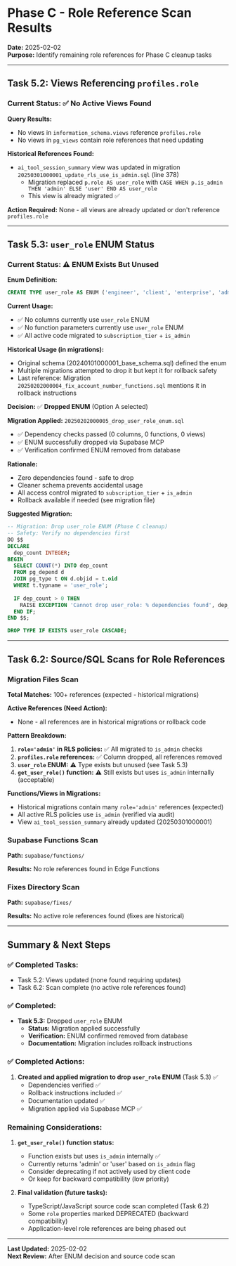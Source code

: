 # Phase C - Role Reference Scan Results

**Date:** 2025-02-02  
**Purpose:** Identify remaining role references for Phase C cleanup tasks

---

## Task 5.2: Views Referencing `profiles.role`

### Current Status: ✅ No Active Views Found

**Query Results:**
- No views in `information_schema.views` reference `profiles.role`
- No views in `pg_views` contain role references that need updating

**Historical References Found:**
- `ai_tool_session_summary` view was updated in migration `20250301000001_update_rls_use_is_admin.sql` (line 378)
  - Migration replaced `p.role AS user_role` with `CASE WHEN p.is_admin THEN 'admin' ELSE 'user' END AS user_role`
  - This view is already migrated ✅

**Action Required:** None - all views are already updated or don't reference `profiles.role`

---

## Task 5.3: `user_role` ENUM Status

### Current Status: ⚠️ ENUM Exists But Unused

**Enum Definition:**
```sql
CREATE TYPE user_role AS ENUM ('engineer', 'client', 'enterprise', 'admin');
```

**Current Usage:**
- ✅ No columns currently use `user_role` ENUM
- ✅ No function parameters currently use `user_role` ENUM
- ✅ All active code migrated to `subscription_tier` + `is_admin`

**Historical Usage (in migrations):**
- Original schema (20240101000001_base_schema.sql) defined the enum
- Multiple migrations attempted to drop it but kept it for rollback safety
- Last reference: Migration `20250202000004_fix_account_number_functions.sql` mentions it in rollback instructions

**Decision:** ✅ **Dropped ENUM** (Option A selected)

**Migration Applied:** `20250202000005_drop_user_role_enum.sql`
- ✅ Dependency checks passed (0 columns, 0 functions, 0 views)
- ✅ ENUM successfully dropped via Supabase MCP
- ✅ Verification confirmed ENUM removed from database

**Rationale:**
- Zero dependencies found - safe to drop
- Cleaner schema prevents accidental usage
- All access control migrated to `subscription_tier` + `is_admin`
- Rollback available if needed (see migration file)

**Suggested Migration:**
```sql
-- Migration: Drop user_role ENUM (Phase C cleanup)
-- Safety: Verify no dependencies first
DO $$
DECLARE
  dep_count INTEGER;
BEGIN
  SELECT COUNT(*) INTO dep_count
  FROM pg_depend d
  JOIN pg_type t ON d.objid = t.oid
  WHERE t.typname = 'user_role';
  
  IF dep_count > 0 THEN
    RAISE EXCEPTION 'Cannot drop user_role: % dependencies found', dep_count;
  END IF;
END $$;

DROP TYPE IF EXISTS user_role CASCADE;
```

---

## Task 6.2: Source/SQL Scans for Role References

### Migration Files Scan

**Total Matches:** 100+ references (expected - historical migrations)

**Active References (Need Action):**
- None - all references are in historical migrations or rollback code

**Pattern Breakdown:**
1. **`role='admin'` in RLS policies:** ✅ All migrated to `is_admin` checks
2. **`profiles.role` references:** ✅ Column dropped, all references removed
3. **`user_role` ENUM:** ⚠️ Type exists but unused (see Task 5.3)
4. **`get_user_role()` function:** ⚠️ Still exists but uses `is_admin` internally (acceptable)

**Functions/Views in Migrations:**
- Historical migrations contain many `role='admin'` references (expected)
- All active RLS policies use `is_admin` (verified via audit)
- View `ai_tool_session_summary` already updated (20250301000001)

### Supabase Functions Scan

**Path:** `supabase/functions/`

**Results:** No role references found in Edge Functions

### Fixes Directory Scan

**Path:** `supabase/fixes/`

**Results:** No active role references found (fixes are historical)

---

## Summary & Next Steps

### ✅ Completed Tasks:
- Task 5.2: Views updated (none found requiring updates)
- Task 6.2: Scan complete (no active role references found)

### ✅ Completed:
- **Task 5.3:** Dropped `user_role` ENUM
  - **Status:** Migration applied successfully
  - **Verification:** ENUM confirmed removed from database
  - **Documentation:** Migration includes rollback instructions

### ✅ Completed Actions:

1. **Created and applied migration to drop `user_role` ENUM** (Task 5.3) ✅
   - Dependencies verified ✅
   - Rollback instructions included ✅
   - Documentation updated ✅
   - Migration applied via Supabase MCP ✅

### Remaining Considerations:

1. **`get_user_role()` function status:**
   - Function exists but uses `is_admin` internally ✅
   - Currently returns 'admin' or 'user' based on `is_admin` flag
   - Consider deprecating if not actively used by client code
   - Or keep for backward compatibility (low priority)

2. **Final validation (future tasks):**
   - TypeScript/JavaScript source code scan completed (Task 6.2)
   - Some `role` properties marked DEPRECATED (backward compatibility)
   - Application-level role references are being phased out

---

**Last Updated:** 2025-02-02  
**Next Review:** After ENUM decision and source code scan

